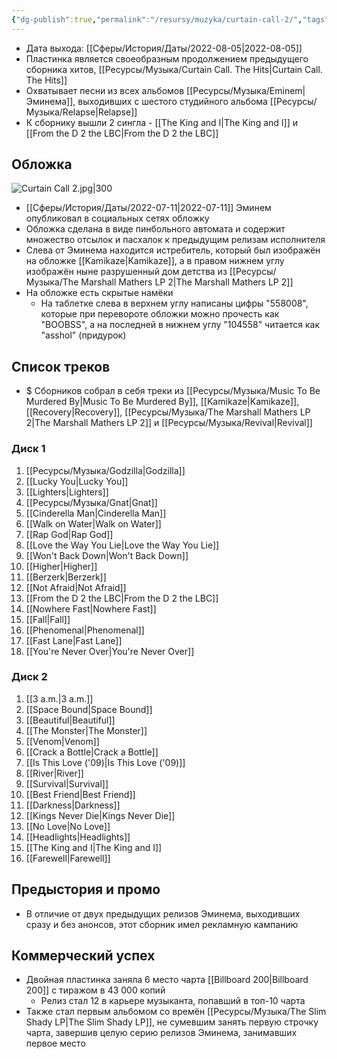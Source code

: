 ```yaml
---
{"dg-publish":true,"permalink":"/resursy/muzyka/curtain-call-2/","tags":["Музыка"]}
---
```


- Дата выхода: [[Сферы/История/Даты/2022-08-05\|2022-08-05]] 
- Пластинка является своеобразным продолжением предыдущего сборника хитов, [[Ресурсы/Музыка/Curtain Call. The Hits\|Curtain Call. The Hits]] 
- Охватывает песни из всех альбомов [[Ресурсы/Музыка/Eminem\|Эминема]], выходивших с шестого студийного альбома [[Ресурсы/Музыка/Relapse\|Relapse]]
- К сборнику вышли 2 сингла - [[The King and I\|The King and I]] и [[From the D 2 the LBC\|From the D 2 the LBC]]
## Обложка 
![Curtain Call 2.jpg|300](/img/user/%D0%90%D1%80%D1%85%D0%B8%D0%B2/%D0%9A%D1%8D%D1%88/Curtain%20Call%202.jpg)
- [[Сферы/История/Даты/2022-07-11\|2022-07-11]] Эминем опубликовал в социальных сетях обложку 
- Обложка сделана в виде пинбольного автомата и содержит множество отсылок и пасхалок к предыдущим релизам исполнителя 
- Слева от Эминема находится истребитель, который был изображён на обложке [[Kamikaze\|Kamikaze]], а в правом нижнем углу изображён ныне разрушенный дом детства из [[Ресурсы/Музыка/The Marshall Mathers LP 2\|The Marshall Mathers LP 2]] 
- На обложке есть скрытые намёки 
	- На таблетке слева в верхнем углу написаны цифры "558008", которые при перевороте обложки можно прочесть как "BOOBSS", а на последней в нижнем углу "104558" читается как "asshol" (придурок)
## Список треков 
- $ Сборников собрал в себя треки из [[Ресурсы/Музыка/Music To Be Murdered By\|Music To Be Murdered By]], [[Kamikaze\|Kamikaze]], [[Recovery\|Recovery]], [[Ресурсы/Музыка/The Marshall Mathers LP 2\|The Marshall Mathers LP 2]] и [[Ресурсы/Музыка/Revival\|Revival]]
### Диск 1 
1. [[Ресурсы/Музыка/Godzilla\|Godzilla]]
2. [[Lucky You\|Lucky You]]
3. [[Lighters\|Lighters]]
4. [[Ресурсы/Музыка/Gnat\|Gnat]]
5. [[Cinderella Man\|Cinderella Man]]
6. [[Walk on Water\|Walk on Water]]
7. [[Rap God\|Rap God]]
8. [[Love the Way You Lie\|Love the Way You Lie]]
9. [[Won't Back Down\|Won't Back Down]]
10. [[Higher\|Higher]]
11. [[Berzerk\|Berzerk]]
12. [[Not Afraid\|Not Afraid]]
13. [[From the D 2 the LBC\|From the D 2 the LBC]] 
14. [[Nowhere Fast\|Nowhere Fast]] 
15. [[Fall\|Fall]]
16. [[Phenomenal\|Phenomenal]]
17. [[Fast Lane\|Fast Lane]]
18. [[You're Never Over\|You're Never Over]]
### Диск 2 
1. [[3 a.m.\|3 a.m.]]
2. [[Space Bound\|Space Bound]]
3. [[Beautiful\|Beautiful]]
4. [[The Monster\|The Monster]]
5. [[Venom\|Venom]]
6. [[Crack a Bottle\|Crack a Bottle]]
7. [[Is This Love ('09)\|Is This Love ('09)]]
8. [[River\|River]]
9. [[Survival\|Survival]]
10. [[Best Friend\|Best Friend]]
11. [[Darkness\|Darkness]]
12. [[Kings Never Die\|Kings Never Die]]
13. [[No Love\|No Love]]
14. [[Headlights\|Headlights]] 
15. [[The King and I\|The King and I]] 
16. [[Farewell\|Farewell]]
## Предыстория и промо 
- В отличие от двух предыдущих релизов Эминема, выходивших сразу и без анонсов, этот сборник имел рекламную кампанию 
## Коммерческий успех 
- Двойная пластинка заняла 6 место чарта [[Billboard 200\|Billboard 200]] с тиражом в 43 000 копий 
	- Релиз стал 12 в карьере музыканта, попавший в топ-10 чарта
- Также стал первым альбомом со времён [[Ресурсы/Музыка/The Slim Shady LP\|The Slim Shady LP]], не сумевшим занять первую строчку чарта, завершив целую серию релизов Эминема, занимавших первое место